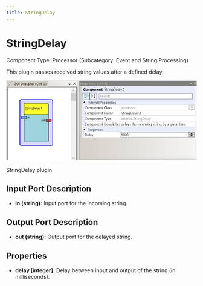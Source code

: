 ```yaml
---
title: StringDelay
---
```


# StringDelay

Component Type: Processor (Subcategory: Event and String Processing)

This plugin passes received string values after a defined delay.

![Screenshot: StringDelay plugin](img/stringdelay.jpg "Screenshot: StringDelay plugin")

StringDelay plugin

## Input Port Description

*   **in (string):** Input port for the incoming string.  
    

## Output Port Description  

*   **out (string):** Output port for the delayed string.

## Properties

*   **delay \[integer\]:** Delay between input and output of the string (in milliseconds).